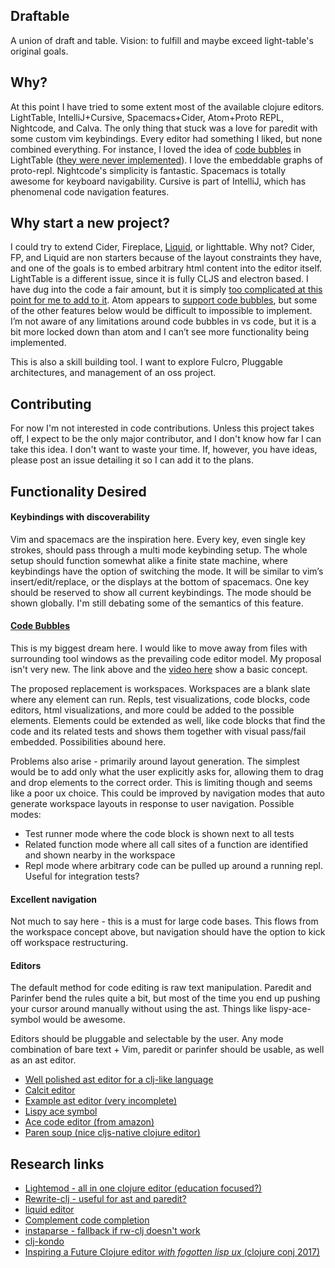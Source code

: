 ## Draftable

A union of draft and table. Vision: to fulfill and maybe exceed light-table's original goals.

## Why?

At this point I have tried to some extent most of the available clojure editors. LightTable, IntelliJ+Cursive, Spacemacs+Cider, Atom+Proto REPL, Nightcode, and Calva. The only thing that stuck was a love for paredit with some custom vim keybindings. Every editor had something I liked, but none combined everything. For instance, I loved the idea of [code bubbles][2] in LightTable ([they were never implemented][1]). I love the embeddable graphs of proto-repl. Nightcode's simplicity is fantastic. Spacemacs is totally awesome for keyboard navigability. Cursive is part of IntelliJ, which has phenomenal code navigation features.

## Why start a new project?

I could try to extend Cider, Fireplace, [Liquid][3], or lighttable. Why not? Cider, FP, and Liquid are non starters because of the layout constraints they have, and one of the goals is to embed arbitrary html content into the editor itself. LightTable is a different issue, since it is fully CLJS and electron based. I have dug into the code a fair amount, but it is simply [too complicated at this point for me to add to it][4].  Atom appears to [support code bubbles][18], but some of the other features below would be difficult to impossible to implement. I’m not aware of any limitations around code bubbles in vs code, but it is a bit more locked down than atom and I can’t see more functionality being implemented. 

This is also a skill building tool. I want to explore Fulcro, Pluggable architectures, and management of an oss project. 

## Contributing

For now I'm not interested in code contributions. Unless this project takes off, I expect to be the only major contributor, and I don't know how far I can take this idea. I don't want to waste your time. If, however, you have ideas, please post an issue detailing it so I can add it to the plans.

## Functionality Desired

#### Keybindings with discoverability

Vim and spacemacs are the inspiration here. Every key, even single key strokes, should pass through a multi mode keybinding setup. The whole setup should function somewhat alike a finite state machine, where keybindings have the option of switching the mode. It will be similar to vim’s insert/edit/replace, or the displays at the bottom of spacemacs. One key should be reserved to show all current keybindings. The mode should be shown globally. I'm still debating some of the semantics of this feature.

#### [Code Bubbles][5]

This is my biggest dream here. I would like to move away from files with surrounding tool windows as the prevailing code editor model. My proposal isn't very new. The link above and the [video here][2] show a basic concept.
 
The proposed replacement is workspaces. Workspaces are a blank slate where any element can run. Repls, test visualizations, code blocks, code editors, html visualizations, and more could be added to the possible elements. Elements could be extended as well, like code blocks that find the code and its related tests and shows them together with visual pass/fail embedded. Possibilities abound here.

Problems also arise - primarily around layout generation. The simplest would be to add only what the user explicitly asks for, allowing them to drag and drop elements to the correct order. This is limiting though and seems like a poor ux choice. This could be improved by navigation modes that auto generate workspace layouts in response to user navigation. Possible modes:

- Test runner mode where the code block is shown next to all tests
- Related function mode where all call sites of a function are identified and shown nearby in the workspace
- Repl mode where arbitrary code can be pulled up around a running repl. Useful for integration tests?

#### Excellent navigation

Not much to say here - this is a must for large code bases. This flows from the workspace concept above, but navigation should have the option to kick off workspace restructuring.

#### Editors

The default method for code editing is raw text manipulation. Paredit and Parinfer bend the rules quite a bit, but most of the time you end up pushing your cursor around manually without using the ast. Things like lispy-ace-symbol would be awesome.


Editors should be pluggable and selectable by the user. Any mode combination of bare text + Vim, paredit or parinfer should be usable, as well as an ast editor.

- [Well polished ast editor for a clj-like language][10]
- [Calcit editor][11]
- [Example ast editor (very incomplete)][9]
- [Lispy ace symbol][6]
- [Ace code editor (from amazon)][7]
- [Paren soup (nice cljs-native clojure editor)][8]

## Research links

- [Lightemod - all in one clojure editor (education focused?)][12]
- [Rewrite-clj - useful for ast and paredit?][13]
- [liquid editor][14]
- [Complement code completion][15]
- [instaparse - fallback if rw-clj doesn't work][16]
- [clj-kondo][17]
- [Inspiring a Future Clojure editor _with fogotten lisp ux_ (clojure conj 2017)][19]


[1]: https://groups.google.com/forum/#!searchin/light-table-discussion/bubbles/light-table-discussion/AIx17mxKQmo/JiGFRzu6uxkJ
[2]: https://www.kickstarter.com/projects/ibdknox/light-table
[3]: https://github.com/mogenslund/liquid
[4]: https://groups.google.com/forum/#!msg/light-table-discussion/2csnnNA1pfo/693EWDJVhuwJ
[5]: http://cs.brown.edu/~spr/codebubbles/
[6]: http://oremacs.com/lispy/#lispy-ace-symbol
[7]: https://ace.c9.io/
[8]: https://github.com/oakes/paren-soup/
[9]: https://github.com/Hendekagon/iiiiioiooooo-dom
[10]: http://kevinmahoney.co.uk/articles/structural-editor-prototype/
[11]: https://github.com/Cirru/calcit-editor
[12]: https://github.com/oakes/Lightmod
[13]: https://github.com/xsc/rewrite-clj
[14]: https://github.com/mogenslund/liquid
[15]: https://github.com/alexander-yakushev/compliment
[16]: https://github.com/Engelberg/instaparse
[17]: https://github.com/borkdude/clj-kondo
[18]: https://github.com/moodyloo/atombubble
[19]: https://www.youtube.com/watch?v=K0Tsa3smr1w

